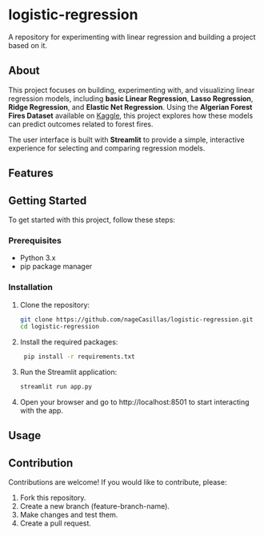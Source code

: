 # logistic-regression
A repository for experimenting with linear regression and building a project based on it.

## About

This project focuses on building, experimenting with, and visualizing linear regression models, including **basic Linear Regression**, **Lasso Regression**, **Ridge Regression**, and **Elastic Net Regression**. Using the **Algerian Forest Fires Dataset** available on [Kaggle](https://www.kaggle.com/datasets/nitinchoudhary012/algerian-forest-fires-dataset), this project explores how these models can predict outcomes related to forest fires.

The user interface is built with **Streamlit** to provide a simple, interactive experience for selecting and comparing regression models.

## Features


## Getting Started

To get started with this project, follow these steps:

### Prerequisites

- Python 3.x
- pip package manager

### Installation
1. Clone the repository: 
    ```bash
    git clone https://github.com/nageCasillas/logistic-regression.git
    cd logistic-regression
    ```
2. Install the required packages:
   ```bash
    pip install -r requirements.txt
    ```
3. Run the Streamlit application:
    ```bash
    streamlit run app.py
    ```
4. Open your browser and go to http://localhost:8501 to start interacting with the app.

## Usage


## Contribution
Contributions are welcome! If you would like to contribute, please:

1. Fork this repository.
2. Create a new branch (feature-branch-name).
3. Make changes and test them.
4. Create a pull request.


